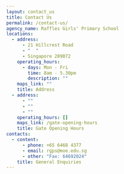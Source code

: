 ```yaml
---
layout: contact_us
title: Contact Us
permalink: /contact-us/
agency_name: Raffles Girls' Primary School
locations:
  - address:
      - 21 Hillcrest Road
      - "  "
      - Singapore 289072
    operating_hours:
      - days: Mon - Fri
        time: 8am - 5.30pm
        description: ""
    maps_link: ""
    title: Address
  - address:
      - ""
      - ""
      - ""
    operating_hours: []
    maps_link: /gate-opening-hours
    title: Gate Opening Hours
contacts:
  - content:
      - phone: +65 6468 4377
      - email: rgps@moe.edu.sg
      - other: "Fax: 64692024"
    title: General Enquiries
---
```

